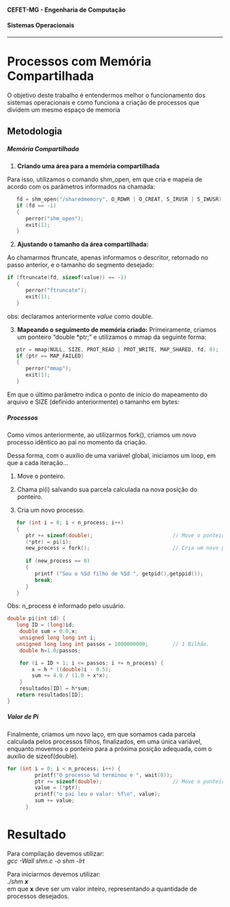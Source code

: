 #### CEFET-MG - Engenharia de Computação
#### Sistemas Operacionais
---
# Processos com Memória Compartilhada
O objetivo deste trabalho é entendermos melhor o funcionamento dos sistemas operacionais e como funciona a criação de processos que dividem um mesmo espaço de memoria

## Metodologia

 ##### Memória Compartilhada

1. **Criando uma área para a memória compartilhada**

Para isso, utilizamos o comando shm_open, em que cria e mapeia de acordo com os parâmetros informados na chamada: 

```C
   fd = shm_open("/sharedmemory", O_RDWR | O_CREAT, S_IRUSR | S_IWUSR);
   if (fd == -1)
   {
      perror("shm_open");
      exit(1);	
   }

```

2. **Ajustando o tamanho da área compartilhada:**

Ao chamarmos ftruncate, apenas informamos o descritor, retornado no passo anterior, e o tamanho do segmento desejado:

```C
if (ftruncate(fd, sizeof(value)) == -1)
   {
      perror("ftruncate");
      exit(1);
   }
```
obs: declaramos anteriormente *value* como double.

3. **Mapeando o seguimento de memória criado:**
Primeiramente, criamos um ponteiro “double *ptr;” e utilizamos o mmap da seguinte forma:
```C
   ptr = mmap(NULL, SIZE, PROT_READ | PROT_WRITE, MAP_SHARED, fd, 0);
   if (ptr == MAP_FAILED)
   {
      perror("mmap");
      exit(1);
   }
```
Em que o último parâmetro indica o ponto de início do mapeamento do arquivo e SIZE (definido anteriormente) o tamanho em bytes:


##### Processos

Como vimos anteriormente, ao utilizarmos fork(), criamos um novo processo idêntico ao pai no momento da criação.<br>

Dessa forma, com o auxílio de uma variável global, iniciamos um loop, em que a cada iteração… 

1.  Move o ponteiro.

2. Chama pi(i) salvando sua parcela calculada na nova posição do ponteiro.

3. Cria um novo processo.
```c
   for (int i = 0; i < n_process; i++)
   {
      ptr += sizeof(double);                          // Move o ponteiro.
      (*ptr) = pi(i);
      new_process = fork();                           // Cria um novo processo.
      
      if (new_process == 0)
      {
         printf ("Sou o %5d filho de %5d ", getpid(),getppid());
         break;
      }
   } 
```
Obs: n_process é informado pelo usuário.
```c
double pi(int id) {
   long ID = (long)id;
	double sum = 0.0,x;
	unsigned long long int i;
   unsigned long long int passos = 1000000000;        // 1 Bilhão.
	double h=1.0/passos;

	for (i = ID + 1; i <= passos; i += n_process) {   
		x = h * ((double)i - 0.5); 
		sum += 4.0 / (1.0 + x*x); 
	}
	resultados[ID] = h*sum;
   return resultados[ID];
}
```

##### Valor de Pi

Finalmente, criamos um novo laço, em que somamos cada parcela calculada pelos processos filhos, finalizados, em uma única variável, enquanto movemos o ponteiro para a próxima posição adequada, com o auxílio de sizeof(double).

```C
for (int i = 0; i < n_process; i++) {
         printf("O processo %d terminou e ", wait(0));
         ptr += sizeof(double);                       // Move o ponteiro.
         value = (*ptr);
         printf("o pai leu o valor: %f\n", value); 
         sum += value;
      }
```

# Resultado

Para compilação devemos utilizar:<br>
*gcc -Wall shm.c -o shm -lrt*

Para iniciarmos devemos utilizar:<br>
*./shm **x*** <br>
em que **x** deve ser um valor inteiro, representando a quantidade de processos desejados.